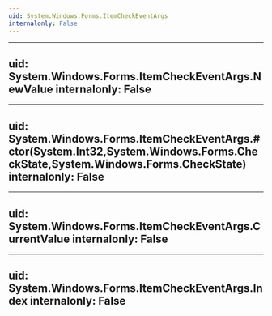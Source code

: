 ```yaml
---
uid: System.Windows.Forms.ItemCheckEventArgs
internalonly: False
---
```


---
uid: System.Windows.Forms.ItemCheckEventArgs.NewValue
internalonly: False
---

---
uid: System.Windows.Forms.ItemCheckEventArgs.#ctor(System.Int32,System.Windows.Forms.CheckState,System.Windows.Forms.CheckState)
internalonly: False
---

---
uid: System.Windows.Forms.ItemCheckEventArgs.CurrentValue
internalonly: False
---

---
uid: System.Windows.Forms.ItemCheckEventArgs.Index
internalonly: False
---
